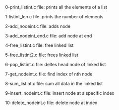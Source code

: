 0-print_listint.c file: prints all the elements of a list

1-listint_len.c file: prints the number of elements

2-add_nodeint.c file: adds node

3-add_nodeint_end.c file: add node at end

4-free_listint.c file: free linked list

5-free_listint2.c file: frees linked list

6-pop_listint.c file: deltes head node of linked list

7-get_nodeint.c file: find index of nth node

8-sum_listint.c file: sum all data in the linked list

9-insert_nodeint.c file: insert node at a specific index

10-delete_nodeint.c file: delete node at index
